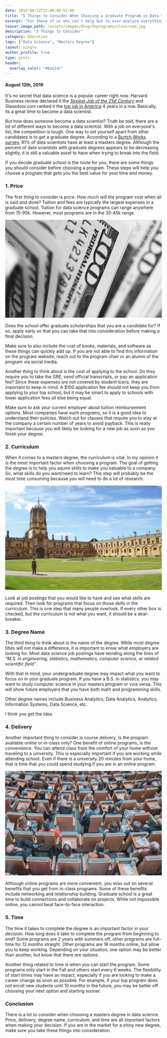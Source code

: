 ```yaml
---
date: 2019-08-12T12:00:00-01:00
title: "5 Things to Consider When Choosing a Graduate Program in Data Science"
excerpt: "For those of us who can't help but to over-analyze everything"
teaser_image_path: /assets/images/Blog/dsprograms/classroom.jpg
description: "5 Things to Consider"
category: Education
tags: ["Data Science", "Masters Degree"]
layout: single
author_profile: true
type: posts
header:
  overlay_color: "#8a224c"
---
```




#### August 12th, 2019 


It's no secret that data science is a popular career right now. Harvard Business review declared it the [*Sexiest Job of the 21st Century*](https://hbr.org/2012/10/data-scientist-the-sexiest-job-of-the-21st-century) and Glassdoor.com ranked it the [top job in America](https://www.glassdoor.com/List/Best-Jobs-in-America-LST_KQ0,20.htm) 4 years in a row. Basically, its a great time to become a data scientist.

But how does someone become a data scientist? Truth be told, there are a lot of different ways to become a data scientist. With a job on everyone's list, the competition is tough. One way to set yourself apart from other candidates is to get a graduate degree. According to a [Burtch Works survey](https://www.burtchworks.com/2014/11/17/must-have-skills-to-become-a-data-scientist/), 91% of data scientists have at least a masters degree. Although the percent of data scientists with graduate degrees appears to be decreasing slightly, it is still a valuable asset to have when trying to break into the field.

If you decide graduate school is the route for you, there are some things you should consider before choosing a program. These steps will help you choose a program that gets you the best value for your time and money.


### 1. Price

The first thing to consider is price. How much will the program cost when all is said and done? Tuition and fees are typically the largest expenses in a graduate school. Tuition for data science programs can range anywhere from 15-95k. However, most programs are in the 35-45k range.

![Photo Caption](/assets/images/Blog/dsprograms/money.jpg)

Does the school offer graduate scholarships that you are a candidate for? If so, apply early so that you can take that into consideration before making a final decision.

Make sure to also include the cost of books, materials, and software as these things can quickly add up. If you are not able to find this information on the program website, reach out to the program chair or an alumni of the program via social media.

Another thing to think about is the cost of applying to the school. Do they require you to take the GRE, send official transcripts, or pay an application fee? Since these expenses are not covered by student loans, they are important to keep in mind. A $100 application fee should not keep you from applying to your top school, but it may be smart to apply to schools with lower application fees all else being equal.

Make sure to ask your current employer about tuition reimbursement options. Most companies have such programs, so it is a good idea to understand their policies. Watch out for clauses that require you to stay at the company a certain number of years to avoid payback. This is really important because you will likely be looking for a new job as soon as you finish your degree.


### 2. Curriculum
When it comes to a masters degree, the curriculum is vital. In my opinion it is the most important factor when choosing a program. The goal of getting the degree is to help you aquire skills to make you valuable to a company. So, what skills do you want/need to learn? This step will probably be the most time consuming because you will need to do a lot of research. 

![](/assets/images/Blog/dsprograms/university.jpg)

Look at job postings that you would like to have and see what skills are required. Then look for programs that focus on those skills in the curriculum. This is one step that many people overlook. If every other box is checked, but the curriculum is not what you want, it should be a deal-breaker.


### 3. Degree Name

The third thing to think about is the name of the degree. While most degree titles will not make a difference, it is important to know what employers are looking for. Most data science job postings have wording along the lines of *"M.S. in engineering, statistics, mathematics, computer science, or related scientific field"*.  

With that in mind, your undergraduate degree may impact what you want to focus on in your graduate program. If you have a B.S. in statistics, you may want to study computer science in your masters program or vice versa. This will show future employers that you have both math and programming skills. 

Other degree names include Business Analytics, Data Analytics, Analytics, Information Systems, Data Science, etc. 

I think you get the idea.


### 4. Delivery

Another important thing to consider is course delivery. Is the program available online or in-class only? One benefit of online programs, is the convenience. You can attend class from the comfort of your home without traveling to a university. This is especially important if you are working while attending school. Even if there is a university 20 minutes from your home, that is time that you could spend studying if you are in an online program.

![The benefits of in class learning may be outweighted by the inconvenience of travel](/assets/images/Blog/dsprograms/classroom.jpg)

Although online programs are more convenient, you miss out on several benefits that you get from in-class programs. Some of these benefits include networking and relationship building. Graduate school is a great time to build connections and collaborate on projects. While not impossible online, you cannot beat face-to-face interaction.



### 5. Time
The time it takes to complete the degree is an important factor in your decision. How long does it take to complete the program from beginning to end? Some programs are 2 years with summers off, other programs are full-time for 12 months straight. Other programs are 18 months online, but allow you to keep working. Depending on your situation, one option may be better than another, but know that there *are* options.

Another thing related to time is when you can start the program. Some programs only start in the Fall and others start every 6 weeks. The flexibility of start times may have an impact, especially if you are looking to make a career change as soon as possible. For example, if your top program does not enroll new students until 10 months in the future, you may be better off choosing your next option and starting sooner.

### Conclusion
There is a lot to consider when choosing a masters degree in data science. Price, deilivery, degree name, curriculum, and time are all important factors when making your decision. If you are in the market for a shiny new degree, make sure you take these things into consideration.

